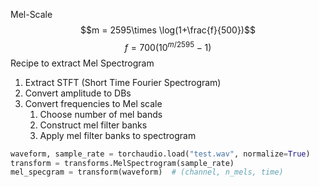 ---
---

Mel-Scale
$$m = 2595\times \log(1+\frac{f}{500})$$
$$f = 700(10^{m/2595}-1)$$
Recipe to extract Mel Spectrogram
1. Extract STFT (Short Time Fourier Spectrogram)
2. Convert amplitude to DBs
3. Convert frequencies to Mel scale
	1. Choose number of mel bands
	2. Construct mel filter banks
	3. Apply mel filter banks to spectrogram



```python
waveform, sample_rate = torchaudio.load("test.wav", normalize=True)
transform = transforms.MelSpectrogram(sample_rate)
mel_specgram = transform(waveform)  # (channel, n_mels, time)
```
